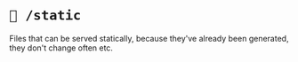 # `📁 /static`

Files that can be served statically, because they've already been generated,
they don't change often etc.
